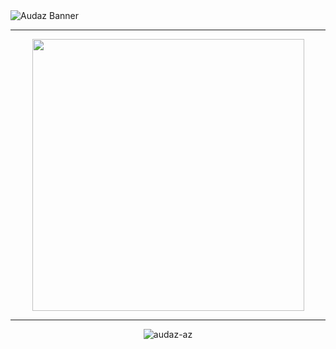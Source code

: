 
<img style="display: flex; justify-content: center;" src="https://media.discordapp.net/attachments/1167817435395665991/1350521632770228346/image.png?ex=67d70ac8&is=67d5b948&hm=5a399d670b0352a6cdbbf863cf2d0f52c2f8d181979e190a18379e799ce60253&=&format=webp&quality=lossless" alt="Audaz Banner"/>

---

<img src="https://readme-typing-svg.demolab.com?font=Fira+Code&weight=600&size=21&duration=3000&pause=500&color=FFFFFF&center=true&vCenter=true&width=435&lines=                       AUDAZ" style="display: block; margin: 0 auto; width: 435px;">

---

<p align="center"> <img src="https://komarev.com/ghpvc/?username=audaz-az&label=Profile%20views&color=0e75b6&style=flat" alt="audaz-az" /> </p>
